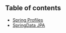 ## Table of contents
- [Spring Profiles](01-spring-profiles.md)
- [SpringData JPA](02-SpringData-JPA.md)